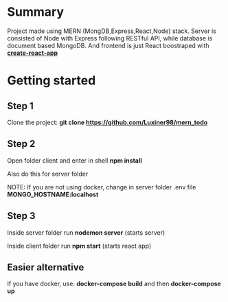 # Summary

Project made using MERN (MongDB,Express,React,Node) stack. Server is consisted of Node with Express following RESTful API, while database is document based MongoDB.
And frontend is just React boostraped with [**create-react-app**](https://github.com/facebook/create-react-app)



# Getting started

## Step 1
Clone the project: **git clone https://github.com/Luxiner98/mern_todo**

## Step 2
Open folder client and enter in shell **npm install**

Also do this for server folder

NOTE: If you are not using docker, change in server folder .env file **MONGO_HOSTNAME:localhost**

## Step 3
Inside server folder run **nodemon server** (starts server)

Inside client folder run **npm start** (starts react app)


## Easier alternative

If you have docker, use: **docker-compose build** and then **docker-compose up**

